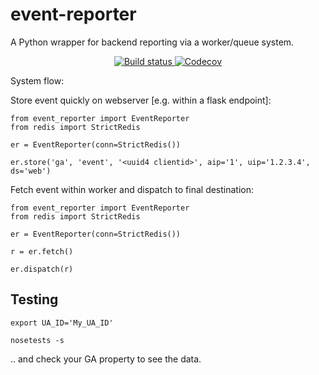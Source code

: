event-reporter
===========================

A Python wrapper for backend reporting via a worker/queue system.




<div align="center">
  <a href="https://travis-ci.org/e271828-/event-reporter">
    <img src="https://travis-ci.org/e271828-/event-reporter.svg?branch=master" alt="Build status" />
  </a>
  <a href="http://codecov.io/github/e271828-/event-reporter?branch=master">
    <img src="http://codecov.io/github/e271828-/event-reporter/coverage.svg?branch=master" alt="Codecov" />
  </a>
</div>


System flow:

Store event quickly on webserver [e.g. within a flask endpoint]:
```
from event_reporter import EventReporter
from redis import StrictRedis

er = EventReporter(conn=StrictRedis())

er.store('ga', 'event', '<uuid4 clientid>', aip='1', uip='1.2.3.4', ds='web')
```

Fetch event within worker and dispatch to final destination:
```
from event_reporter import EventReporter
from redis import StrictRedis

er = EventReporter(conn=StrictRedis())

r = er.fetch()

er.dispatch(r)
```

## Testing
```
export UA_ID='My_UA_ID'

nosetests -s
```

.. and check your GA property to see the data.
